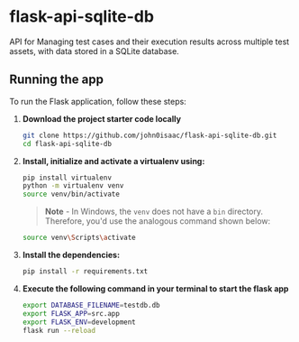 # flask-api-sqlite-db
API for Managing test cases and their execution results across multiple test assets, with data stored in a SQLite database.

## Running the app

To run the Flask application, follow these steps:

1. **Download the project starter code locally**

    ```bash
    git clone https://github.com/john0isaac/flask-api-sqlite-db.git
    cd flask-api-sqlite-db
    ```

1. **Install, initialize and activate a virtualenv using:**

    ```bash
    pip install virtualenv
    python -m virtualenv venv
    source venv/bin/activate
    ```

    >**Note** - In Windows, the `venv` does not have a `bin` directory. Therefore, you'd use the analogous command shown below:

    ```bash
    source venv\Scripts\activate
    ```

1. **Install the dependencies:**

    ```bash
    pip install -r requirements.txt
    ```

1. **Execute the following command in your terminal to start the flask app**

    ```bash
    export DATABASE_FILENAME=testdb.db
    export FLASK_APP=src.app
    export FLASK_ENV=development
    flask run --reload
    ```
